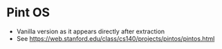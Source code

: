 # Pint OS

* Vanilla version as it appears directly after extraction
* See https://web.stanford.edu/class/cs140/projects/pintos/pintos.html